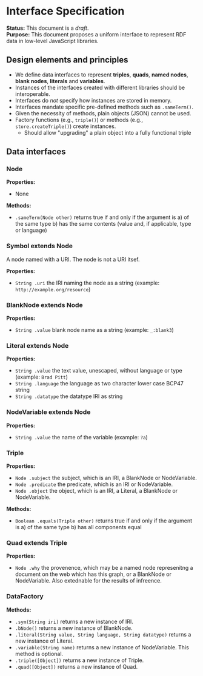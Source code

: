 # Interface Specification

**Status:** This document is a _draft_.<br>
**Purpose:** This document proposes a uniform interface to represent RDF data in low-level JavaScript libraries.

## Design elements and principles
- We define data interfaces to represent **triples**, **quads**, **named nodes**, **blank nodes**, **literals** and **variables**.
- Instances of the interfaces created with different libraries should be interoperable.
- Interfaces do _not_ specify how instances are stored in memory.
- Interfaces mandate specific pre-defined methods such as `.sameTerm()`.
- Given the necessity of methods, plain objects (JSON) cannot be used.
- Factory functions (e.g., `triple()`) or methods (e.g., `store.createTriple()`) create instances.
  - Should allow "upgrading" a plain object into a fully functional triple

## Data interfaces

### Node

**Properties:**

- None 

**Methods:**

- `.sameTerm(Node other)` returns true if and only if the argument is a) of the same type b) has the same contents (value and, if applicable, type or language)

### Symbol extends Node

A node named with a URI.  The node is not a URI itsef.

**Properties:**

- `String .uri` the IRI naming the node as a string (example: `http://example.org/resource`)

### BlankNode extends Node

**Properties:**

- `String .value` blank node name as a string (example: `_:blank3`)

### Literal extends Node

**Properties:**

- `String .value` the text value, unescaped, without language or type (example: `Brad Pitt`)
- `String .language` the language as two character lower case BCP47 string
- `String .datatype` the datatype IRI as string

### NodeVariable extends Node

**Properties:**

- `String .value` the name of the variable (example: `?a`)

### Triple

**Properties:**

- `Node .subject` the subject, which is an IRI, a BlankNode or NodeVariable.
- `Node .predicate` the predicate, which is an IRI or NodeVariable.
- `Node .object` the object, which is an IRI, a Literal, a BlankNode or NodeVariable.

**Methods:**

- `Boolean .equals(Triple other)` returns true if and only if the argument is a) of the same type b) has all components equal

### Quad extends Triple

**Properties:**

- `Node .why` the provenence, which may be a named node represenitng a document on the web which has this graph, or a BlankNode or NodeVariable. Also extednable for the results of infreence.

### DataFactory

**Methods:**

- `.sym(String iri)` returns a new instance of IRI.
- `.bNode()` returns a new instance of BlankNode.
- `.literal(String value, String language, String datatype)` returns a new instance of Literal.
- `.variable(String name)` returns a new instance of NodeVariable. This method is optional.
- `.triple([Object])` returns a new instance of Triple. 
- `.quad([Object])` returns a new instance of Quad.
